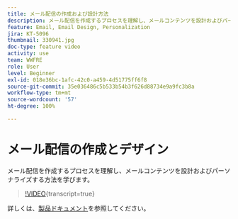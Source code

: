 ```yaml
---
title: メール配信の作成および設計方法
description: メール配信を作成するプロセスを理解し、メールコンテンツを設計およびパーソナライズする方法を学びます。
feature: Email, Email Design, Personalization
jira: KT-5096
thumbnail: 330941.jpg
doc-type: feature video
activity: use
team: WWFRE
role: User
level: Beginner
exl-id: 018e36bc-1afc-42c0-a459-4d51775ff6f8
source-git-commit: 35e036486c5b533b54b3f626d88734e9a9fc3b8a
workflow-type: tm+mt
source-wordcount: '57'
ht-degree: 100%

---
```


# メール配信の作成とデザイン

メール配信を作成するプロセスを理解し、メールコンテンツを設計およびパーソナライズする方法を学びます。

>[!VIDEO](https://video.tv.adobe.com/v/330941?quality=12&learn=on){transcript=true}

詳しくは、[製品ドキュメント](https://experienceleague.adobe.com/docs/campaign-classic/using/sending-messages/sending-emails/defining-the-email-content.html?lang=ja)を参照してください。
